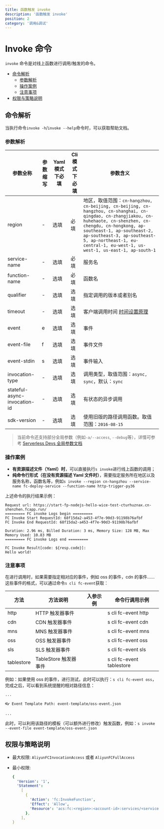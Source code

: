 ```yaml
---
title: 函数触发 invoke
description: '函数触发 invoke'
position: 2
category: '调用&调试'
---
```


# Invoke 命令

`invoke` 命令是对线上函数进行调用/触发的命令。

- [命令解析](#命令解析)
  - [参数解析](#参数解析)
  - [操作案例](#操作案例)
  - [注意事项](#注意事项)
- [权限与策略说明](#权限与策略说明)

## 命令解析

当执行命令`invoke -h`/`invoke --help`命令时，可以获取帮助文档。

### 参数解析

| 参数全称                     | 参数缩写 | Yaml 模式下必填 | Cli 模式下必填 | 参数含义                                                                                                                                                                                                                                                                                                   |
| ---------------------------- | -------- | --------------- | -------------- | ---------------------------------------------------------------------------------------------------------------------------------------------------------------------------------------------------------------------------------------------------------------------------------------------------------- |
| region                       | -        | 选填            | 必填           | 地区，取值范围：`cn-hangzhou, cn-beijing, cn-beijing, cn-hangzhou, cn-shanghai, cn-qingdao, cn-zhangjiakou, cn-huhehaote, cn-shenzhen, cn-chengdu, cn-hongkong, ap-southeast-1, ap-southeast-2, ap-southeast-3, ap-southeast-5, ap-northeast-1, eu-central-1, eu-west-1, us-west-1, us-east-1, ap-south-1` |
| service-name                 | -        | 选填            | 必填           | 服务名                                                                                                                                                                                                                                                                                                     |
| function-name                | -        | 选填            | 必填           | 函数名                                                                                                                                                                                                                                                                                                     |
| qualifier                    | -        | 选填            | 选填           | 指定调用的版本或者别名                                                                                                                                                                                                                                                                                     |
| timeout                      | -        | 选填            | 选填           | 客户端调用时间 [时间设置原理](https://github.com/devsapp/fc/issues/480)                                                                                                                                                                                                                                    |
| event                        | e        | 选填            | 选填           | 事件                                                                                                                                                                                                                                                                                                       |
| event-file                   | f        | 选填            | 选填           | 事件文件                                                                                                                                                                                                                                                                                                   |
| event-stdin                  | s        | 选填            | 选填           | 事件输入                                                                                                                                                                                                                                                                                                   |
| invocation-type              | -        | 选填            | 选填           | 调用类型，取值范围：`async, sync`，默认：`sync`                                                                                                                                                                                                                                                            |
| stateful-async-invocation-id | -        | 选填            | 选填           | 有状态的异步调用                                                                                                                                                                                                                                                                                           |
| sdk-version                  | -        | 选填            | 选填           | 使用旧版的路径调用函数。取值范围：`2016-08-15`                                                                                                                                                                                                                                                             |

> 当前命令还支持部分全局参数（例如`-a/--access`, `--debug`等），详情可参考 [Serverless Devs 全局参数文档](https://serverless-devs.com/serverless-devs/command/readme#全局参数)

### 操作案例

- **有资源描述文件（Yaml）时**，可以直接执行`s invoke`进行线上函数的调用；
- **纯命令行形式（在没有资源描述 Yaml 文件时）**，需要指定服务所在地区以及服务名称，函数名等，例如`s invoke --region cn-hangzhou --service-name fc-deploy-service --function-name http-trigger-py36`

上述命令的执行结果示例：

```text
Request url: https://start-fp-nodejs-hello-wice-test-cturhuznax.cn-shenzhen.fcapp.run/
========= FC invoke Logs begin =========
FC Invoke Start RequestId: 68f15da2-a453-4f7e-90d3-91198b76afbf
FC Invoke End RequestId: 68f15da2-a453-4f7e-90d3-91198b76afbf

Duration: 2.96 ms, Billed Duration: 3 ms, Memory Size: 128 MB, Max Memory Used: 10.83 MB
========= FC invoke Logs end =========

FC Invoke Result[code: ${resp.code}]:
Hello world!
```

### 注意事项

在进行调用时，如果需要指定相对应的事件，例如 oss 的事件，cdn 的事件......这些事件的格式，可以通过命令`s cli fc-event`获取：

| 方法       | 方法说明              | 入参示例 | 命令行调用示例            |
| ---------- | --------------------- | -------- | ------------------------- |
| http       | HTTP 触发器事件       |          | s cli fc-event http       |
| cdn        | CDN 触发器事件        |          | s cli fc-event cdn        |
| mns        | MNS 触发器事件        |          | s cli fc-event mns        |
| oss        | OSS 触发器事件        |          | s cli fc-event oss        |
| sls        | SLS 触发器事件        |          | s cli fc-event sls        |
| tablestore | TableStore 触发器事件 |          | s cli fc-event tablestore |

例如：如果使用 oss 的事件，进行测试，此时可以执行：`s cli fc-event oss`，完成之后，可以看到系统提醒的相对路径信息：

```
...

👓 Event Template Path: event-template/oss-event.json

...
```

此时，可以利用该路径的模板（可以额外进行修改）触发函数，例如：`s invoke --event-file event-template/oss-event.json`

## 权限与策略说明

- 最大权限: `AliyunFCInvocationAccess` 或者 `AliyunFCFullAccess`

- 最小权限:

  ```yaml
  {
    'Version': '1',
    'Statement':
      [
        {
          'Action': 'fc:InvokeFunction',
          'Effect': 'Allow',
          'Resource': 'acs:fc:<region>:<account-id>:services/<serviceName>.<qualifier>/functions/<functionName>',
        },
      ],
  }
  ```
